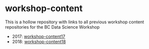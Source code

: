 # workshop-content
This is a hollow repository with links to all previous workshop content repositories for the BC Data Science Workshop

* 2017: [workshop-content17](https://github.com/bcdataca/workshop-content17)
* 2018: [workshop-content18](https://github.com/bcdataca/workshop-content18)
